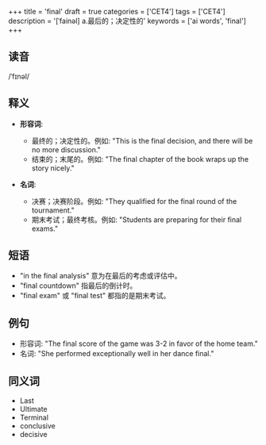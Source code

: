 +++
title = 'final'
draft = true
categories = ['CET4']
tags = ['CET4']
description = '[ˈfainəl] a.最后的；决定性的'
keywords = ['ai words', 'final']
+++

## 读音
/ˈfɪnəl/

## 释义
- **形容词**:
    - 最终的；决定性的。例如: "This is the final decision, and there will be no more discussion." 
    - 结束的；末尾的。例如: "The final chapter of the book wraps up the story nicely."

- **名词**:
    - 决赛；决赛阶段。例如: "They qualified for the final round of the tournament."
    - 期末考试；最终考核。例如: "Students are preparing for their final exams."

## 短语
- "in the final analysis" 意为在最后的考虑或评估中。
- "final countdown" 指最后的倒计时。
- "final exam" 或 "final test" 都指的是期末考试。

## 例句
- 形容词: "The final score of the game was 3-2 in favor of the home team."
- 名词: "She performed exceptionally well in her dance final."

## 同义词
- Last
- Ultimate
- Terminal
- conclusive
- decisive
